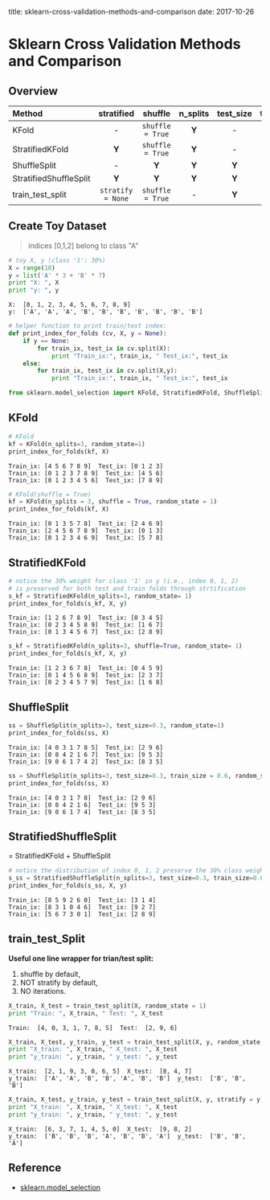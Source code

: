 title: sklearn-cross-validation-methods-and-comparison
date: 2017-10-26

# Sklearn Cross Validation Methods and Comparison

## Overview

| Method     | stratified | shuffle   | n_splits | test_size | train_size |
| :------- | :----: | :---: | :---: |:---:|:---:|
| KFold | - |`shuffle = True`|**Y**|-|-|
| StratifiedKFold | **Y**   |  `shuffle = True`  | **Y**|-|-|
| ShuffleSplit     |   -|  **Y**  |**Y**|**Y**|**Y**|
| StratifiedShuffleSplit| **Y**|**Y**|**Y**|**Y**|**Y**|
| train_test_split | `stratify = None` | `shuffle = True` |-|**Y**|**Y**|

## Create Toy Dataset
> indices [0,1,2] belong to class "A"


```python
# toy X, y (class '1': 30%)
X = range(10)
y = list('A' * 3 + 'B' * 7)
print "X: ", X
print "y: ", y
```

    X:  [0, 1, 2, 3, 4, 5, 6, 7, 8, 9]
    y:  ['A', 'A', 'A', 'B', 'B', 'B', 'B', 'B', 'B', 'B']



```python
# helper function to print train/test index:
def print_index_for_folds (cv, X, y = None):
    if y == None:
        for train_ix, test_ix in cv.split(X):
            print "Train_ix:", train_ix, " Test_ix:", test_ix
    else:
        for train_ix, test_ix in cv.split(X,y):
            print "Train_ix:", train_ix, " Test_ix:", test_ix
```


```python
from sklearn.model_selection import KFold, StratifiedKFold, ShuffleSplit, StratifiedShuffleSplit, train_test_split
```

## KFold


```python
# KFold
kf = KFold(n_splits=3, random_state=1)
print_index_for_folds(kf, X)
```
    Train_ix: [4 5 6 7 8 9]  Test_ix: [0 1 2 3]
    Train_ix: [0 1 2 3 7 8 9]  Test_ix: [4 5 6]
    Train_ix: [0 1 2 3 4 5 6]  Test_ix: [7 8 9]



```python
# KFold(shuffle = True)
kf = KFold(n_splits = 3, shuffle = True, random_state = 1)
print_index_for_folds(kf, X)
```
    Train_ix: [0 1 3 5 7 8]  Test_ix: [2 4 6 9]
    Train_ix: [2 4 5 6 7 8 9]  Test_ix: [0 1 3]
    Train_ix: [0 1 2 3 4 6 9]  Test_ix: [5 7 8]


## StratifiedKFold


```python
# notice the 30% weight for class '1' in y (i.e., index 0, 1, 2)
# is preserved for both test and train folds through strtification
s_kf = StratifiedKFold(n_splits=3, random_state= 1)
print_index_for_folds(s_kf, X, y)
```
    Train_ix: [1 2 6 7 8 9]  Test_ix: [0 3 4 5]
    Train_ix: [0 2 3 4 5 8 9]  Test_ix: [1 6 7]
    Train_ix: [0 1 3 4 5 6 7]  Test_ix: [2 8 9]



```python
s_kf = StratifiedKFold(n_splits=3, shuffle=True, random_state= 1)
print_index_for_folds(s_kf, X, y)
```
    Train_ix: [1 2 3 6 7 8]  Test_ix: [0 4 5 9]
    Train_ix: [0 1 4 5 6 8 9]  Test_ix: [2 3 7]
    Train_ix: [0 2 3 4 5 7 9]  Test_ix: [1 6 8]


## ShuffleSplit


```python
ss = ShuffleSplit(n_splits=3, test_size=0.3, random_state=1)
print_index_for_folds(ss, X)
```
    Train_ix: [4 0 3 1 7 8 5]  Test_ix: [2 9 6]
    Train_ix: [0 8 4 2 1 6 7]  Test_ix: [9 5 3]
    Train_ix: [9 0 6 1 7 4 2]  Test_ix: [8 3 5]


```python
ss = ShuffleSplit(n_splits=3, test_size=0.3, train_size = 0.6, random_state=1)
print_index_for_folds(ss, X)
```
    Train_ix: [4 0 3 1 7 8]  Test_ix: [2 9 6]
    Train_ix: [0 8 4 2 1 6]  Test_ix: [9 5 3]
    Train_ix: [9 0 6 1 7 4]  Test_ix: [8 3 5]


## StratifiedShuffleSplit
= StratifiedKFold + ShuffleSplit


```python
# notice the distribution of index 0, 1, 2 preserve the 30% class weight in y
s_ss = StratifiedShuffleSplit(n_splits=3, test_size=0.3, train_size=0.6, random_state=1)
print_index_for_folds(s_ss, X, y)
```

    Train_ix: [8 5 9 2 6 0]  Test_ix: [3 1 4]
    Train_ix: [8 3 1 0 4 6]  Test_ix: [9 2 7]
    Train_ix: [5 6 7 3 0 1]  Test_ix: [2 8 9]


## train_test_Split

**Useful one line wrapper for trian/test split:**
1. shuffle by default,
2. NOT stratify by default,
3. NO iterations.


```python
X_train, X_test = train_test_split(X, random_state = 1)
print "Train: ", X_train, " Test: ", X_test
```

    Train:  [4, 0, 3, 1, 7, 8, 5]  Test:  [2, 9, 6]



```python
X_train, X_test, y_train, y_test = train_test_split(X, y, random_state = 9)
print "X_train: ", X_train, " X_test: ", X_test
print "y_train: ", y_train, " y_test: ", y_test
```

    X_train:  [2, 1, 9, 3, 0, 6, 5]  X_test:  [8, 4, 7]
    y_train:  ['A', 'A', 'B', 'B', 'A', 'B', 'B']  y_test:  ['B', 'B', 'B']



```python
X_train, X_test, y_train, y_test = train_test_split(X, y, stratify = y, random_state = 9)
print "X_train: ", X_train, " X_test: ", X_test
print "y_train: ", y_train, " y_test: ", y_test
```

    X_train:  [6, 3, 7, 1, 4, 5, 0]  X_test:  [9, 8, 2]
    y_train:  ['B', 'B', 'B', 'A', 'B', 'B', 'A']  y_test:  ['B', 'B', 'A']


## Reference

* [sklearn.model_selection](http://scikit-learn.org/stable/modules/classes.html#module-sklearn.model_selection)
